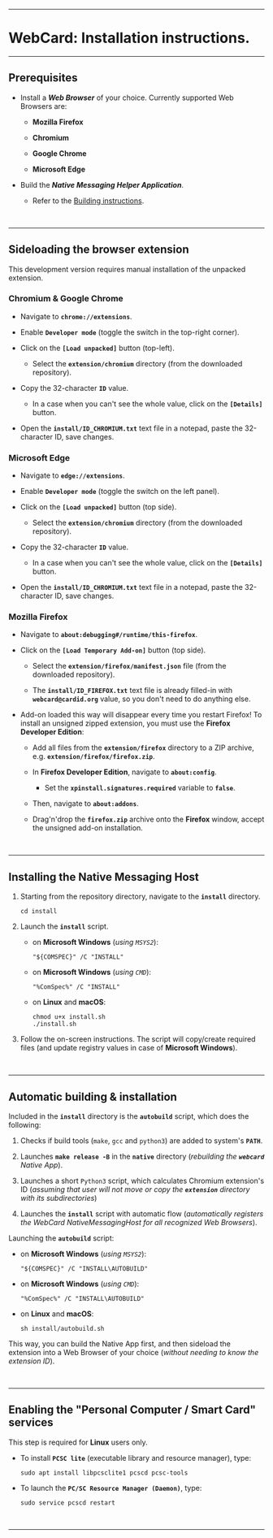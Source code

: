 
---

# **WebCard: Installation instructions.**

---

## **Prerequisites**

* Install a ***Web Browser*** of your choice. Currently supported Web Browsers are:

    * **Mozilla Firefox**

    * **Chromium**

    * **Google Chrome**

    * **Microsoft Edge**

* Build the ***Native Messaging Helper Application***.

    * Refer to the [Building instructions](01_WebCard_building.md).

&nbsp;

---

## **Sideloading the browser extension**

This development version requires manual installation of the unpacked extension.

### **Chromium** & **Google Chrome**

* Navigate to **`chrome://extensions`**.

* Enable **`Developer mode`** (toggle the switch in the top-right corner).

* Click on the **`[Load unpacked]`** button (top-left).

    * Select the **`extension/chromium`** directory (from the downloaded repository).

* Copy the 32-character **`ID`** value.

    * In a case when you can't see the whole value, click on the **`[Details]`** button.

* Open the **`install/ID_CHROMIUM.txt`** text file in a notepad, paste the 32-character ID, save changes.

### **Microsoft Edge**

* Navigate to **`edge://extensions`**.

* Enable **`Developer mode`** (toggle the switch on the left panel).

* Click on the **`[Load unpacked]`** button (top side).

    * Select the **`extension/chromium`** directory (from the downloaded repository).

* Copy the 32-character **`ID`** value.

    * In a case when you can't see the whole value, click on the **`[Details]`** button.

* Open the **`install/ID_CHROMIUM.txt`** text file in a notepad, paste the 32-character ID, save changes.

### **Mozilla Firefox**

* Navigate to **`about:debugging#/runtime/this-firefox`**.

* Click on the **`[Load Temporary Add-on]`** button (top side).

    * Select the **`extension/firefox/manifest.json`** file (from the downloaded repository).

    * The **`install/ID_FIREFOX.txt`** text file is already filled-in with **`webcard@cardid.org`** value, so you don't need to do anything else.

* Add-on loaded this way will disappear every time you restart Firefox! To install an unsigned zipped extension, you must use the **Firefox Developer Edition**:

    * Add all files from the **`extension/firefox`** directory to a ZIP archive, e.g. **`extension/firefox/firefox.zip`**.

    * In **Firefox Developer Edition**, navigate to **`about:config`**.

        * Set the **`xpinstall.signatures.required`** variable to **`false`**.

    * Then, navigate to **`about:addons`**.

    * Drag'n'drop the **`firefox.zip`** archive onto the **Firefox** window, accept the unsigned add-on installation.

&nbsp;

---

## **Installing the Native Messaging Host**

1. Starting from the repository directory, navigate to the **`install`** directory.

    ```
    cd install
    ```

2. Launch the **`install`** script.

    * on **Microsoft Windows** (*using `MSYS2`*):

        ```
        "${COMSPEC}" /C "INSTALL"
        ```

    * on **Microsoft Windows** (*using `CMD`*):

        ```
        "%ComSpec%" /C "INSTALL"
        ```

    * on **Linux** and **macOS**:

        ```
        chmod u+x install.sh
        ./install.sh
        ```

3. Follow the on-screen instructions. The script will copy/create required files (and update registry values in case of **Microsoft Windows**).

&nbsp;

---

## **Automatic building & installation**

Included in the **`install`** directory is the **`autobuild`** script, which does the following:

1. Checks if build tools (`make`, `gcc` and `python3`) are added to system's **`PATH`**.

2. Launches **`make release -B`** in the **`native`** directory (*rebuilding the **`webcard`** Native App*).

3. Launches a short `Python3` script, which calculates Chromium extension's ID (*assuming that user will not move or copy the **`extension`** directory with its subdirectories*)

4. Launches the **`install`** script with automatic flow (*automatically registers the WebCard NativeMessagingHost for all recognized Web Browsers*).

Launching the **`autobuild`** script:

* on **Microsoft Windows** (*using `MSYS2`*):

    ```
    "${COMSPEC}" /C "INSTALL\AUTOBUILD"
    ```
* on **Microsoft Windows** (*using `CMD`*):

    ```
    "%ComSpec%" /C "INSTALL\AUTOBUILD"
    ```

* on **Linux** and **macOS**:

    ```
    sh install/autobuild.sh
    ```

This way, you can build the Native App first, and then sideload the extension into a Web Browser of your choice (*without needing to know the extension ID*).

&nbsp;

---

## **Enabling the "Personal Computer / Smart Card" services**

This step is required for **Linux** users only.

* To install **`PCSC lite`** (executable library and resource manager), type:

    ```
    sudo apt install libpcsclite1 pcscd pcsc-tools
    ```

* To launch the **`PC/SC Resource Manager (Daemon)`**, type:

    ```
    sudo service pcscd restart
    ```

&nbsp;

----
